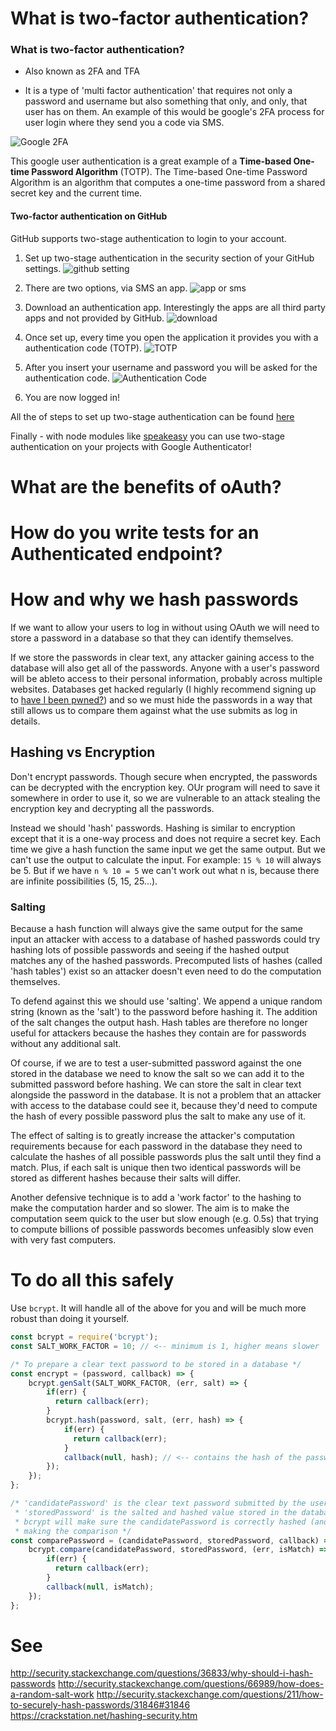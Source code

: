 # What is two-factor authentication?

### What is two-factor authentication?

- Also known as 2FA and TFA

- It is a type of 'multi factor authentication' that requires not only a password and username but
also something that only, and only, that user has on them. An example of this would be google's 2FA process
for user login where they send you a code via SMS.

![Google 2FA](./images/Google2FA.png "Google 2FA")

This google user authentication is a great example of a **Time-based One-time Password Algorithm** (TOTP).
The Time-based One-time Password Algorithm is an algorithm that computes a one-time password from a shared secret key and the current time.

#### Two-factor authentication on GitHub

GitHub supports two-stage authentication to login to your account.

1. Set up two-stage authentication in the security section of your GitHub settings.
![github setting](./images/1_github_2fa_init.png)

2. There are two options, via SMS an app.
![app or sms](./images/2_app_or_sms.png)

3. Download an authentication app. Interestingly the apps are all third party apps and not provided by GitHub.
![download](./images/3_download_auth_app_small.png)

4. Once set up, every time you open the application it provides you with a authentication code (TOTP).
![TOTP](./images/4_TOTP_small.png)

5. After you insert your username and password you will be asked for the authentication code.
![Authentication Code](./images/5_login_with_code.png)

6. You are now logged in!

All the of steps to set up two-stage authentication can be found [here](https://help.github.com/articles/configuring-two-factor-authentication-via-a-totp-mobile-app/ "GitHub 2FA setup step-by-step")

Finally - with node modules like [speakeasy](https://github.com/speakeasyjs/speakeasy) you can use two-stage authentication on your
projects with Google Authenticator!

# What are the benefits of oAuth?
# How do you write tests for an Authenticated endpoint?

# How and why we hash passwords

If we want to allow your users to log in without using OAuth we will need to store a password in a database so that they can identify themselves.

If we store the passwords in clear text, any attacker gaining access to the database will also get all of the passwords. Anyone with a user's password will be ableto access to their personal information, probably across multiple websites. Databases get hacked regularly (I highly recommend signing up to [have I been pwned?](https://haveibeenpwned.com/)) and so we must hide the passwords in a way that still allows us to compare them against what the use submits as log in details.

## Hashing vs Encryption

Don't encrypt passwords. Though secure when encrypted, the passwords can be decrypted with the encryption key. OUr program will need to save it somewhere in order to use it, so we are vulnerable to an attack stealing the encryption key and decrypting all the passwords.

Instead we should 'hash' passwords. Hashing is similar to encryption except that it is a one-way process and does not require a secret key. Each time we give a hash function the same input we get the same output. But we can't use the output to calculate the input. For example: `15 % 10` will always be 5. But if we have `n % 10 = 5` we can't work out what n is, because there are infinite possibilities (5, 15, 25...).

### Salting

Because a hash function will always give the same output for the same input an attacker with access to a database of hashed passwords could try hashing lots of possible passwords and seeing if the hashed output matches any of the hashed passwords. Precomputed lists of hashes (called 'hash tables') exist so an attacker doesn't even need to do the computation themselves.

To defend against this we should use 'salting'. We append a unique random string (known as the 'salt') to the password before hashing it. The addition of the salt changes the output hash. Hash tables are therefore no longer useful for attackers because the hashes they contain are for passwords without any additional salt.

Of course, if we are to test a user-submitted password against the one stored in the database we need to know the salt so we can add it to the submitted password before hashing. We can store the salt in clear text alongside the password in the database. It is not a problem that an attacker with access to the database could see it, because they'd need to compute the hash of every possible password plus the salt to make any use of it.

The effect of salting is to greatly increase the attacker's computation requirements because for each password in the database they need to calculate the hashes of all possible passwords plus the salt until they find a match. Plus, if each salt is unique then two identical passwords will be stored as different hashes because their salts will differ.

Another defensive technique is to add a 'work factor' to the hashing to make the computation harder and so slower. The aim is to make the computation seem quick to the user but slow enough (e.g. 0.5s) that trying to compute billions of possible passwords becomes unfeasibly slow even with very fast computers.

# To do all this safely

Use `bcrypt`. It will handle all of the above for you and will be much more robust than doing it yourself.

```javascript
const bcrypt = require('bcrypt');
const SALT_WORK_FACTOR = 10; // <-- minimum is 1, higher means slower

/* To prepare a clear text password to be stored in a database */
const encrypt = (password, callback) => {
    bcrypt.genSalt(SALT_WORK_FACTOR, (err, salt) => {
        if(err) {
          return callback(err);
        }
        bcrypt.hash(password, salt, (err, hash) => {
            if(err) {
              return callback(err);
            }
            callback(null, hash); // <-- contains the hash of the password + salt. Can be inserted into DB now.
        });
    });
};

/* 'candidatePassword' is the clear text password submitted by the user when logging in.
 * 'storedPassword' is the salted and hashed value stored in the database.
 * bcrypt will make sure the candidatePassword is correctly hashed (and salted if need be) before
 * making the comparison */
const comparePassword = (candidatePassword, storedPassword, callback) => {
    bcrypt.compare(candidatePassword, storedPassword, (err, isMatch) => {
        if(err) {
          return callback(err);
        }
        callback(null, isMatch);
    });
};

```
# See

http://security.stackexchange.com/questions/36833/why-should-i-hash-passwords
http://security.stackexchange.com/questions/66989/how-does-a-random-salt-work
http://security.stackexchange.com/questions/211/how-to-securely-hash-passwords/31846#31846
https://crackstation.net/hashing-security.htm
